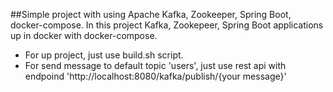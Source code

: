 ##Simple project with using Apache Kafka, Zookeeper, Spring Boot, docker-compose.
In this project Kafka, Zookepeer, Spring Boot applications up in docker with docker-compose.
* For up project, just use build.sh script.
* For send message to default topic 'users', just use rest api with endpoind 'http://localhost:8080/kafka/publish/{your message}'
